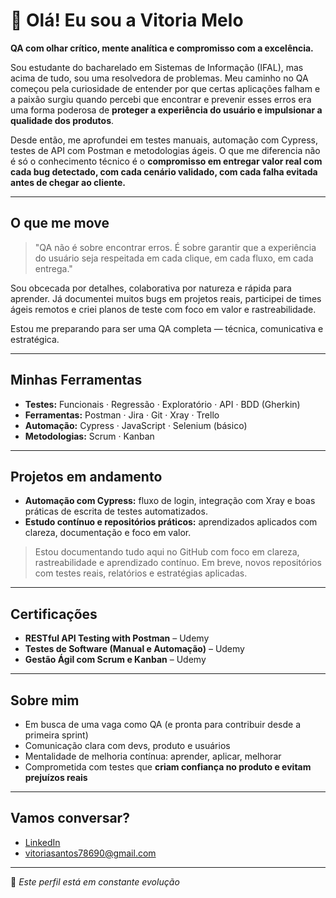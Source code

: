 # 👋 Olá! Eu sou a Vitoria Melo

**QA com olhar crítico, mente analítica e compromisso com a excelência.**

Sou estudante do bacharelado em Sistemas de Informação (IFAL), mas acima de tudo, sou uma resolvedora de problemas. Meu caminho no QA começou pela curiosidade de entender por que certas aplicações falham e a paixão surgiu quando percebi que encontrar e prevenir esses erros era uma forma poderosa de **proteger a experiência do usuário e impulsionar a qualidade dos produtos**.

Desde então, me aprofundei em testes manuais, automação com Cypress, testes de API com Postman e metodologias ágeis. O que me diferencia não é só o conhecimento técnico é o **compromisso em entregar valor real com cada bug detectado, com cada cenário validado, com cada falha evitada antes de chegar ao cliente.**

---

## O que me move

> "QA não é sobre encontrar erros. É sobre garantir que a experiência do usuário seja respeitada em cada clique, em cada fluxo, em cada entrega."

Sou obcecada por detalhes, colaborativa por natureza e rápida para aprender. Já documentei muitos bugs em projetos reais, participei de times ágeis remotos e criei planos de teste com foco em valor e rastreabilidade.

Estou me preparando para ser uma QA completa — técnica, comunicativa e estratégica.

---

## Minhas Ferramentas

- **Testes:** Funcionais · Regressão · Exploratório · API · BDD (Gherkin)  
- **Ferramentas:** Postman · Jira · Git · Xray · Trello  
- **Automação:** Cypress · JavaScript · Selenium (básico)  
- **Metodologias:** Scrum · Kanban  

---

## Projetos em andamento
 
-  **Automação com Cypress:** fluxo de login, integração com Xray e boas práticas de escrita de testes automatizados.  
-  **Estudo contínuo e repositórios práticos:** aprendizados aplicados com clareza, documentação e foco em valor.

> Estou documentando tudo aqui no GitHub com foco em clareza, rastreabilidade e aprendizado contínuo. Em breve, novos repositórios com testes reais, relatórios e estratégias aplicadas.

---

##  Certificações

- **RESTful API Testing with Postman** – Udemy  
- **Testes de Software (Manual e Automação)** – Udemy  
- **Gestão Ágil com Scrum e Kanban** – Udemy  

---

## Sobre mim

- Em busca de uma vaga como QA (e pronta para contribuir desde a primeira sprint)  
- Comunicação clara com devs, produto e usuários  
- Mentalidade de melhoria contínua: aprender, aplicar, melhorar  
- Comprometida com testes que **criam confiança no produto e evitam prejuízos reais**  

---

## Vamos conversar?

- [LinkedIn](https://www.linkedin.com/in/vitoria-regina-melo)  
- vitoriasantos78690@gmail.com  

---

📌 *Este perfil está em constante evolução*  


